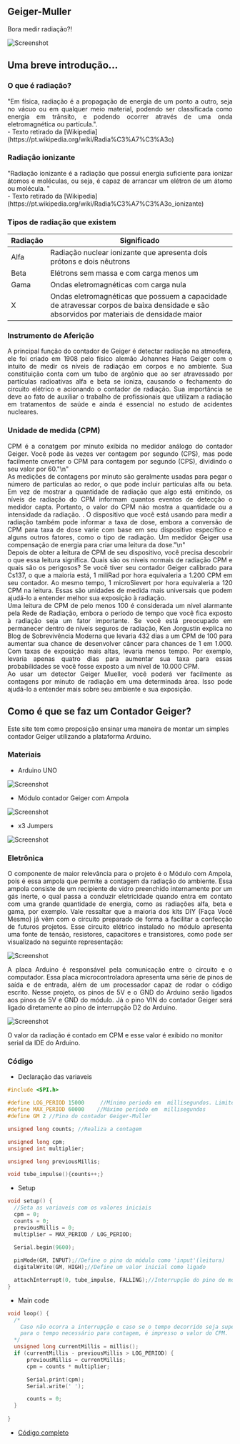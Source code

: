 ## Geiger-Muller

Bora medir radiação?!

![Screenshot](imgs/a.png)

## Uma breve introdução...

### O que é radiação?
<div style='text-align: justify;'> "Em física, radiação é a propagação de energia de um ponto a outro, seja no vácuo ou em qualquer meio material, podendo ser classificada como energia em trânsito, e podendo ocorrer através de uma onda eletromagnética ou partícula.".</div> - Texto retirado da [Wikipedia](https://pt.wikipedia.org/wiki/Radia%C3%A7%C3%A3o)

### Radiação ionizante
<div style='text-align: justify;'> "Radiação ionizante é a radiação que possui energia suficiente para ionizar átomos e moléculas, ou seja, é capaz de arrancar um elétron de um átomo ou molécula. "</div> - Texto retirado da [Wikipedia](https://pt.wikipedia.org/wiki/Radia%C3%A7%C3%A3o_ionizante)

### Tipos de radiação que existem

| Radiação | Significado |
| ---------------- | ---------------------------------------------------------------------------------------------------------------------------------------- |
| Alfa             | Radiação nuclear ionizante que apresenta dois prótons e dois nêutrons                                                                    |
| Beta             | Elétrons sem massa e com carga menos um                                                                                                  |
| Gama             | Ondas eletromagnéticas com carga nula                                                                                                    |
| X                | Ondas eletromagnéticas que possuem a capacidade de atravessar corpos de baixa densidade e são absorvidos por materiais de densidade maior|

### Instrumento de Aferição

<div style='text-align: justify;'> A principal função do contador de Geiger é detectar radiação na atmosfera,  ele foi criado em 1908 pelo físico alemão Johannes Hans Geiger com o intuito de medir os níveis de radiação em corpos e no ambiente. Sua constituição conta com um tubo de argônio que ao ser atravessado por partículas radioativas alfa e beta se ioniza, causando o fechamento do circuito elétrico e acionando o contador de radiação. Sua importância se deve ao fato de auxiliar o trabalho de profissionais que utilizam a radiação em tratamentos de saúde e ainda é essencial no estudo de acidentes nucleares.

</div>

### Unidade de medida (CPM)

<div style='text-align: justify;'> CPM é a conatgem por minuto exibida no medidor análogo do contador Geiger. Você pode às vezes ver contagem por segundo (CPS), mas pode facilmente cnverter o CPM para contagem por segundo (CPS), dividindo o seu valor por 60."\n"

</div>

<div style='text-align: justify;'> As medições de contagens por minuto são geralmente usadas para pegar o número de partículas ao redor, o que pode incluir partículas alfa ou beta. Em vez de mostrar a quantidade de radiação que algo está emitindo, os níveis de radiação do CPM informam quantos eventos de detecção o medidor capta. Portanto, o valor do CPM não mostra a quantidade ou a intensidade da radiação. . O dispositivo que você está usando para medir a radiação também pode informar a taxa de dose, embora a conversão de CPM para taxa de dose varie com base em seu dispositivo específico e alguns outros fatores, como o tipo de radiação. Um medidor Geiger usa compensação de energia para criar uma leitura da dose."\n"

</div>

<div style='text-align: justify;'> Depois de obter a leitura de CPM de seu dispositivo, você precisa descobrir o que essa leitura significa. Quais são os níveis normais de radiação CPM e quais são os perigosos? Se você tiver seu contador Geiger calibrado para Cs137, o que a maioria está, 1 miliRad por hora equivaleria a 1.200 CPM em seu contador. Ao mesmo tempo, 1 microSievert por hora equivaleria a 120 CPM na leitura. Essas são unidades de medida mais universais que podem ajudá-lo a entender melhor sua exposição à radiação.

</div>

<div style='text-align: justify;'> Uma leitura de CPM de pelo menos 100 é considerada um nível alarmante pela Rede de Radiação, embora o período de tempo que você fica exposto à radiação seja um fator importante. Se você está preocupado em permanecer dentro de níveis seguros de radiação, Ken Jorgustin explica no Blog de Sobrevivência Moderna que levaria 432 dias a um CPM de 100 para aumentar sua chance de desenvolver câncer para chances de 1 em 1.000. Com taxas de exposição mais altas, levaria menos tempo. Por exemplo, levaria apenas quatro dias para aumentar sua taxa para essas probabilidades se você fosse exposto a um nível de 10.000 CPM.

</div>

<div style='text-align: justify;'> Ao usar um detector Geiger Mueller, você poderá ver facilmente as contagens por minuto de radiação em uma determinada área. Isso pode ajudá-lo a entender mais sobre seu ambiente e sua exposição.

</div>

## Como é que se faz um Contador Geiger?

Este site tem como proposição ensinar uma maneira de montar um simples contador Geiger utilizando a plataforma Arduino.

### Materiais

- Arduino UNO

![Screenshot](imgs/a.jpeg)

- Módulo contador Geiger com Ampola

![Screenshot](imgs/b.jpeg)

- x3 Jumpers

![Screenshot](imgs/c.png)

### Eletrônica

<div style='text-align: justify;'> O componente de maior relevância para o projeto é o Módulo com Ampola, pois é essa ampola que permite a contagem da radiação do ambiente. Essa ampola consiste de um recipiente de vidro preenchido internamente por um gás inerte, o qual passa a conduzir eletricidade quando entra em contato com uma grande quantidade de energia, como as radiações alfa, beta e gama, por exemplo. Vale ressaltar que a maioria dos kits DIY (Faça Você Mesmo) já vêm com o circuito preparado de forma a facilitar a confecção de futuros projetos. Esse circuito elétrico instalado no módulo apresenta uma fonte de tensão, resistores, capacitores e transistores, como pode ser visualizado na seguinte representação:

</div>

![Screenshot](imgs/cgm.png)

<div style='text-align: justify;'> A placa Arduino é responsável pela comunicação entre o circuito e o computador. Essa placa microcontroladora apresenta uma série de pinos de saída e de entrada, além de um processador capaz de rodar o código escrito. Nesse projeto, os pinos de 5V e o GND do Arduino serão ligados aos pinos de 5V e GND do módulo. Já o pino VIN do contador Geiger será ligado diretamente ao pino de interrupção D2 do Arduino.

</div>

![Screenshot](imgs/cgm1.png)

O valor da radiação é contado em CPM e esse valor é exibido no monitor serial da IDE do Arduino.

### Código

- Declaração das variaveis

```cpp
#include <SPI.h>

#define LOG_PERIOD 15000     //Mínimo periodo em  millisegundos. Limite: 15000-60000.
#define MAX_PERIOD 60000    //Máximo periodo em  millisegundos
#define GM 2 //Pino do contador Geiger-Muller

unsigned long counts; //Realiza a contagem

unsigned long cpm;
unsigned int multiplier; 

unsigned long previousMillis;

void tube_impulse(){counts++;}
```

- Setup

```cpp
void setup() {
  //Seta as variaveis com os valores iniciais
  cpm = 0;
  counts = 0;
  previousMillis = 0;
  multiplier = MAX_PERIOD / LOG_PERIOD;         
  
  Serial.begin(9600);                                   

  pinMode(GM, INPUT);//Define o pino do módulo como 'input'(leitura)
  digitalWrite(GM, HIGH);//Define um valor inicial como ligado

  attachInterrupt(0, tube_impulse, FALLING);//Interrupção do pino do módulo 
}
```

- Main code

```cpp
void loop() {
  /*
    Caso não ocorra a interrupção e caso se o tempo decorrido seja superior ao valor minimo
    para o tempo necessário para contagem, é impresso o valor do CPM.
  */
  unsigned long currentMillis = millis();
  if (currentMillis - previousMillis > LOG_PERIOD) {
      previousMillis = currentMillis;
      cpm = counts * multiplier;

      Serial.print(cpm);
      Serial.write(' ');

      counts = 0;
  }
  
}
```
- [Código completo](https://github.com/Geiger-cnt/Geiger-cnt.github.io/blob/main/geiger/geiger.ino)
